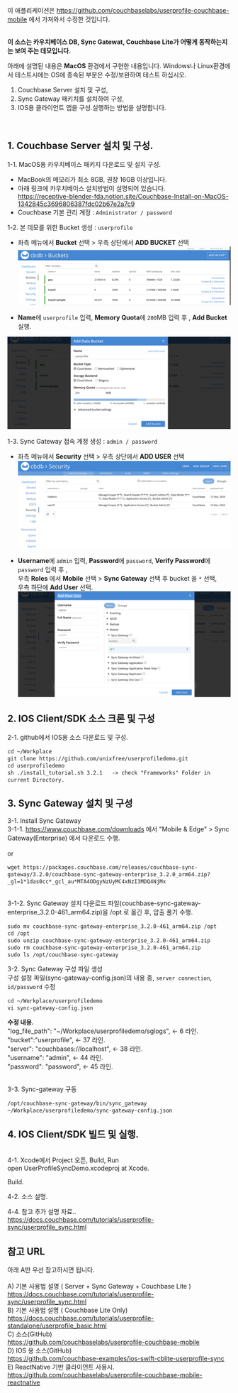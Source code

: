 
이 애플리케이션은 https://github.com/couchbaselabs/userprofile-couchbase-mobile 에서 가져와서 수정한 것입니다. <br>

<br>**이 소스는 카우치베이스 DB, Sync Gatewat, Couchbase Lite가 어떻게 동작하는지는 보여 주는 데모입니다.** <br>

아래에 설명된 내용은 **MacOS** 환경에서 구현한 내용입니다. Windows나 Linux환경에서 테스트시에는 OS에 종속된 부분은 수정/보완하여 테스트 하십시오. <br>
1) Couchbase Server 설치 및 구성, <br>
2) Sync Gateway 패키치를 설치하여 구성, <br>
3) IOS용 클라이언트 앱을 구성.실행하는 방법을 설명합니다. <br>
<br>

## 1. Couchbase Server 설치 및 구성.<br>
1-1. MacOS용 카우치베이스 패키지 다운로드 및 설치 구성. <br>
- MacBook의 메모리가 최소 8GB, 권장 16GB 이상입니다. <br>
- 아래 링크에 카우치베이스 설치방법이 설명되어 있습니다. <br>
   https://receptive-blender-fda.notion.site/Couchbase-Install-on-MacOS-1342845c3696806387fdc02b67e2a7c9 <br>
- Couchbase 기본 관리 계정 : `Administrator / password`  <br>

1-2. 본 데모를 위한 Bucket 생성 : `userprofile` <br>
- 좌측 메뉴에서 **Bucket** 선택 > 우측 상단에서 **ADD BUCKET** 선택 <br>
![Application](image/AddBucket1.png)

- **Name**에 `userprofile` 입력, **Memory Quota**에 `200`MB 입력 후 , **Add Bucket** 실행.<br>

![Application](image/AddBucket2.png) 

1-3. Sync Gateway 접속 계정 생성 : `admin / password`  <br>
- 좌측 메뉴에서 **Security** 선택 > 우측 상단에서 **ADD USER** 선택 <br>
![Application](image/AddUser1.png)

- **Username**에 `admin` 입력, **Password**에 `password`, **Verify Password**에 `password` 입력 후 ,<br>
  우측 **Roles** 에서 **Mobile** 선택 > **Sync Gateway** 선택 후 bucket 을 `*` 선택, <br>
  우측 하단에 **Add User** 선택.
![Application](image/AddUser2.png)

## 2. IOS Client/SDK 소스 크론 및 구성 <br>
2-1. github에서 IOS용 소스 다운로드 및 구성.

```
cd ~/Workplace
git clone https://github.com/unixfree/userprofiledemo.git
cd userprofiledemo
sh ./install_tutorial.sh 3.2.1   -> check "Frameworks" Folder in current Directory.
```

## 3. Sync Gateway 설치 및 구성 <br>
3-1. Install Sync Gateway<br>
3-1-1. https://www.couchbase.com/downloads 에서 "Mobile & Edge" > Sync Gateway(Enterprise) 에서 다운로드 수행. <br>
<br>
or<br>
```
wget https://packages.couchbase.com/releases/couchbase-sync-gateway/3.2.0/couchbase-sync-gateway-enterprise_3.2.0_arm64.zip?_gl=1*1das0cc*_gcl_au*MTA4ODgyNzUyMC4xNzI3MDQ4NjMx
```
<br>
3-1-2. Sync Gateway 설치 
다운로드 파일(couchbase-sync-gateway-enterprise_3.2.0-461_arm64.zip)을 /opt 로 옮긴 후, 압출 풀기 수행. <br>

```
sudo mv couchbase-sync-gateway-enterprise_3.2.0-461_arm64.zip /opt
cd /opt
sudo unzip couchbase-sync-gateway-enterprise_3.2.0-461_arm64.zip
sudo rm couchbase-sync-gateway-enterprise_3.2.0-461_arm64.zip
sudo ls /opt/couchbase-sync-gateway 
```

3-2. Sync Gateway 구성 파일 생성 <br>
구성 설정 파일(sync-gateway-config.json)의 내용 중, `server connection`, `id/password` 수정  <br>

```
cd ~/Workplace/userprofiledemo
vi sync-gateway-config.json
```
**수정 내용.** <br>
"log_file_path": "~/Workplace/userprofiledemo/sglogs",   <- 6 라인. <br>
      "bucket":"userprofile",               <- 37 라인. <br>
      "server": "couchbases://localhost",    <- 38 라인. <br>
      "username": "admin",                  <- 44 라인. <br>
      "password": "password",               <- 45 라인. <br>
 
<br>
3-3. Sync-gateway 구동  <br>

```
/opt/couchbase-sync-gateway/bin/sync_gateway ~/Workplace/userprofiledemo/sync-gateway-config.json
```

## 4. IOS Client/SDK 빌드 및 실행. <br>
<br>
4-1. Xcode에서 Project 오픈, Build, Run <br>
open UserProfileSyncDemo.xcodeproj at Xcode. <br>

Build.<br>

4-2. 소스 설명. <br>

4-4. 참고 추가 설명 자료.. <br>
https://docs.couchbase.com/tutorials/userprofile-sync/userprofile_sync.html

## 참고 URL <br>
 아래 A만 우선 참고하시면 됩니다. <br>
<br>
A) 기본 사용법 설명 ( Server + Sync Gateway + Couchbase Lite ) <br>
https://docs.couchbase.com/tutorials/userprofile-sync/userprofile_sync.html <br>
B) 기본 사용법 설명 ( Couchbase Lite Only) <br>
https://docs.couchbase.com/tutorials/userprofile-standalone/userprofile_basic.html <br>
C) 소스(GitHub) <br>
https://github.com/couchbaselabs/userprofile-couchbase-mobile <br>
D) IOS 용 소스(GitHub) <br>
https://github.com/couchbase-examples/ios-swift-cblite-userprofile-sync <br>
E) ReactNative 기반 클라이언트 사용시. <br>
https://github.com/couchbaselabs/userprofile-couchbase-mobile-reactnative <br>
<br>

